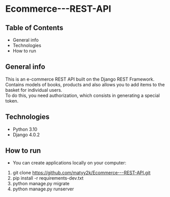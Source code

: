 # Ecommerce---REST-API

## Table of Contents

* General info
* Technologies
* How to run


## General info
This is an e-commerce REST API built on the Django REST Framework.  
Contains models of books, products and also allows you to add items to the basket for individual users.  
To do this, you need authorization, which consists in generating a special token.


## Technologies
- Python 3.10
- Django 4.0.2


## How to run

* You can create applications locally on your computer:

1) git clone https://github.com/matyy2k/Ecommerce---REST-API.git
2) pip install -r requirements-dev.txt
3) python manage.py migrate
4) python manage.py runserver





